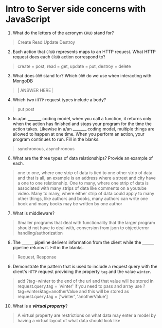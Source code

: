 # Intro to Server side concerns with JavaScript
01. What do the letters of the acronym `CRUD` stand for?

  > Create Read Update Destroy

02. Each action that `CRUD` represents maps to an HTTP request. What HTTP request does each `CRUD` action correspond to?

  > create = post, read = get, update = put, destroy = delete

03. What does `ORM` stand for? Which `ORM` do we use when interacting with MongoDB

  > | ANSWER HERE |

04. Which two `HTTP` request types include a body?

  > put post

05. In a/an _______ coding model, when you call a function, it returns only when the action has finished and stops your program for the time the action takes. Likewise in a/an _______ coding model, multiple things are allowed to happen at one time. When you perform an action, your program continues to run.  Fill in the blanks.

  > synchronous, asynchronous

06. What are the three types of data relationships? Provide an example of each.

  > one to one, where one strip of data is tied to one other strip of data and that is all, an example is an address where a street and city have a one to one relationship. One to many, where one strip of data is associated with many strips of data like comments on a youtube video. Many to many, where either strip of data could apply to many other things, like authors and books, many authors can write one book and many books may be written by one author

07. What is middleware?

  > Smaller programs that deal with functionality that the larger program should not have to deal with, conversion from json to object/error handling/authorization

08. The ______ pipeline delivers information from the client while the ______ pipeline returns it. Fill in the blanks. 

  > Request, Response

09. Demonstrate the pattern that is used to include a request query with the client's `HTTP` request providing the property `tag` and the value `winter`.

  > add ?tag=winter to the end of the url and that value will be stored in request.query.tag = 'winter' if you need to pass and array use ?tag=winter&tag=anotherValue and this will be stored as request.query.tag = ['winter', 'anotherValue']

10. What is a ***virtual property***?

  > A virtual property are restrictions on what data may enter a model by having a virtual layout of what data should look like
